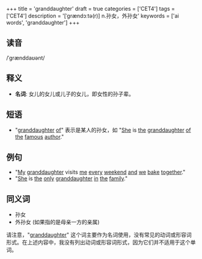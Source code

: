 +++
title = 'granddaughter'
draft = true
categories = ['CET4']
tags = ['CET4']
description = '[ˈgrændɔːtə(r)] n.孙女，外孙女'
keywords = ['ai words', 'granddaughter']
+++

## 读音
/ˈɡrænddaʊənt/

## 释义
- **名词**: 女儿的女儿或儿子的女儿，即女性的孙子辈。

## 短语
- "[granddaughter](/post/granddaughter/) [of](/post/of/)" 表示是某人的孙女，如 "[She](/post/she/) is [the](/post/the/) [granddaughter](/post/granddaughter/) [of](/post/of/) [the](/post/the/) [famous](/post/famous/) [author](/post/author/)."

## 例句
- "[My](/post/my/) [granddaughter](/post/granddaughter/) visits [me](/post/me/) [every](/post/every/) [weekend](/post/weekend/) [and](/post/and/) [we](/post/we/) [bake](/post/bake/) [together](/post/together/)."
- "[She](/post/she/) is [the](/post/the/) [only](/post/only/) [granddaughter](/post/granddaughter/) [in](/post/in/) [the](/post/the/) [family](/post/family/)."

## 同义词
- 孙女
- 外孙女 (如果指的是母亲一方的亲属) 

请注意，"[granddaughter](/post/granddaughter/)" 这个词主要作为名词使用，没有常见的动词或形容词形式。在上述内容中，我没有列出动词或形容词形式，因为它们并不适用于这个单词。
